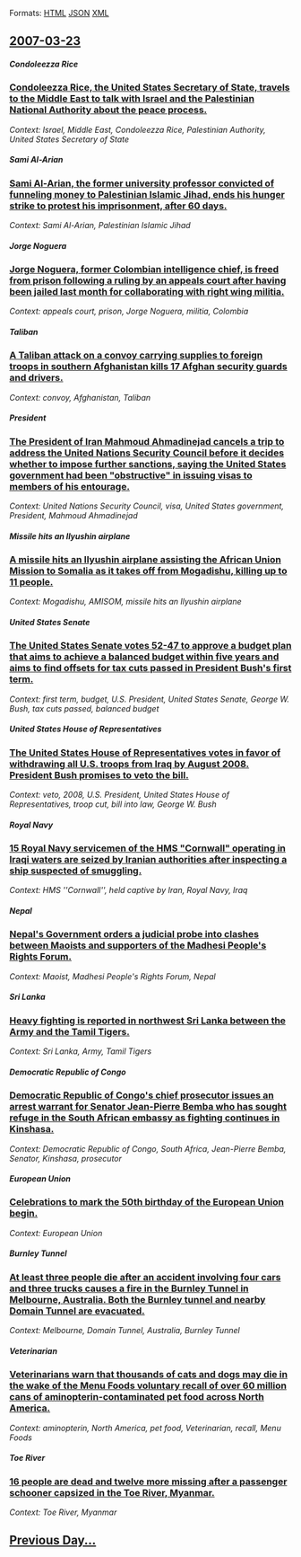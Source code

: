 
Formats: [HTML](2007/03/23/index.html)  [JSON](2007/03/23/index.json)  [XML](2007/03/23/index.xml)  

## [2007-03-23](/news/2007/03/23/index.md)

##### Condoleezza Rice
### [ Condoleezza Rice, the United States Secretary of State, travels to the Middle East to talk with Israel and the Palestinian National Authority about the peace process. ](/news/2007/03/23/condoleezza-rice-the-united-states-secretary-of-state-travels-to-the-middle-east-to-talk-with-israel-and-the-palestinian-national-authori.md)
_Context: Israel, Middle East, Condoleezza Rice, Palestinian Authority, United States Secretary of State_

##### Sami Al-Arian
### [ Sami Al-Arian, the former university professor convicted of funneling money to Palestinian Islamic Jihad, ends his hunger strike to protest his imprisonment, after 60 days. ](/news/2007/03/23/sami-al-arian-the-former-university-professor-convicted-of-funneling-money-to-palestinian-islamic-jihad-ends-his-hunger-strike-to-protest.md)
_Context: Sami Al-Arian, Palestinian Islamic Jihad_

##### Jorge Noguera
### [ Jorge Noguera, former Colombian intelligence chief, is freed from prison following a ruling by an appeals court after having been jailed last month for collaborating with right wing militia. ](/news/2007/03/23/jorge-noguera-former-colombian-intelligence-chief-is-freed-from-prison-following-a-ruling-by-an-appeals-court-after-having-been-jailed-la.md)
_Context: appeals court, prison, Jorge Noguera, militia, Colombia_

##### Taliban
### [ A Taliban attack on a convoy carrying supplies to foreign troops in southern Afghanistan kills 17 Afghan security guards and drivers. ](/news/2007/03/23/a-taliban-attack-on-a-convoy-carrying-supplies-to-foreign-troops-in-southern-afghanistan-kills-17-afghan-security-guards-and-drivers.md)
_Context: convoy, Afghanistan, Taliban_

##### President
### [ The President of Iran Mahmoud Ahmadinejad cancels a trip to address the United Nations Security Council before it decides whether to impose further sanctions, saying the United States government had been "obstructive" in issuing visas to members of his entourage. ](/news/2007/03/23/the-president-of-iran-mahmoud-ahmadinejad-cancels-a-trip-to-address-the-united-nations-security-council-before-it-decides-whether-to-impose.md)
_Context: United Nations Security Council, visa, United States government, President, Mahmoud Ahmadinejad_

##### Missile hits an Ilyushin airplane
### [ A missile hits an Ilyushin airplane assisting the African Union Mission to Somalia as it takes off from Mogadishu, killing up to 11 people. ](/news/2007/03/23/a-missile-hits-an-ilyushin-airplane-assisting-the-african-union-mission-to-somalia-as-it-takes-off-from-mogadishu-killing-up-to-11-people.md)
_Context: Mogadishu, AMISOM, missile hits an Ilyushin airplane_

##### United States Senate
### [ The United States Senate votes 52-47 to approve a budget plan that aims to achieve a balanced budget within five years and aims to find offsets for tax cuts passed in President Bush's first term. ](/news/2007/03/23/the-united-states-senate-votes-52-47-to-approve-a-budget-plan-that-aims-to-achieve-a-balanced-budget-within-five-years-and-aims-to-find-off.md)
_Context: first term, budget, U.S. President, United States Senate, George W. Bush, tax cuts passed, balanced budget_

##### United States House of Representatives
### [ The United States House of Representatives votes in favor of withdrawing all U.S. troops from Iraq by August 2008. President Bush promises to veto the bill. ](/news/2007/03/23/the-united-states-house-of-representatives-votes-in-favor-of-withdrawing-all-u-s-troops-from-iraq-by-august-2008-president-bush-promises.md)
_Context: veto, 2008, U.S. President, United States House of Representatives, troop cut, bill into law, George W. Bush_

##### Royal Navy
### [ 15 Royal Navy servicemen of the HMS "Cornwall" operating in Iraqi waters are seized by Iranian authorities after inspecting a ship suspected of smuggling. ](/news/2007/03/23/15-royal-navy-servicemen-of-the-hms-cornwall-operating-in-iraqi-waters-are-seized-by-iranian-authorities-after-inspecting-a-ship-suspecte.md)
_Context: HMS ''Cornwall'', held captive by Iran, Royal Navy, Iraq_

##### Nepal
### [ Nepal's Government orders a judicial probe into clashes between Maoists and supporters of the Madhesi People's Rights Forum. ](/news/2007/03/23/nepal-s-government-orders-a-judicial-probe-into-clashes-between-maoists-and-supporters-of-the-madhesi-people-s-rights-forum.md)
_Context: Maoist, Madhesi People's Rights Forum, Nepal_

##### Sri Lanka
### [ Heavy fighting is reported in northwest Sri Lanka between the Army and the Tamil Tigers. ](/news/2007/03/23/heavy-fighting-is-reported-in-northwest-sri-lanka-between-the-army-and-the-tamil-tigers.md)
_Context: Sri Lanka, Army, Tamil Tigers_

##### Democratic Republic of Congo
### [ Democratic Republic of Congo's chief prosecutor issues an arrest warrant for Senator Jean-Pierre Bemba who has sought refuge in the South African embassy as fighting continues in Kinshasa. ](/news/2007/03/23/democratic-republic-of-congo-s-chief-prosecutor-issues-an-arrest-warrant-for-senator-jean-pierre-bemba-who-has-sought-refuge-in-the-south-a.md)
_Context: Democratic Republic of Congo, South Africa, Jean-Pierre Bemba, Senator, Kinshasa, prosecutor_

##### European Union
### [ Celebrations to mark the 50th birthday of the European Union begin. ](/news/2007/03/23/celebrations-to-mark-the-50th-birthday-of-the-european-union-begin.md)
_Context: European Union_

##### Burnley Tunnel
### [ At least three people die after an accident involving four cars and three trucks causes a fire in the Burnley Tunnel in Melbourne, Australia. Both the Burnley tunnel and nearby Domain Tunnel are evacuated. ](/news/2007/03/23/at-least-three-people-die-after-an-accident-involving-four-cars-and-three-trucks-causes-a-fire-in-the-burnley-tunnel-in-melbourne-australi.md)
_Context: Melbourne, Domain Tunnel, Australia, Burnley Tunnel_

##### Veterinarian
### [ Veterinarians warn that thousands of cats and dogs may die in the wake of the Menu Foods voluntary recall of over 60 million cans of aminopterin-contaminated pet food across North America. ](/news/2007/03/23/veterinarians-warn-that-thousands-of-cats-and-dogs-may-die-in-the-wake-of-the-menu-foods-voluntary-recall-of-over-60-million-cans-of-aminop.md)
_Context: aminopterin, North America, pet food, Veterinarian, recall, Menu Foods_

##### Toe River
### [ 16 people are dead and twelve more missing after a passenger schooner capsized in the Toe River, Myanmar. ](/news/2007/03/23/16-people-are-dead-and-twelve-more-missing-after-a-passenger-schooner-capsized-in-the-toe-river-myanmar.md)
_Context: Toe River, Myanmar_

## [Previous Day...](/news/2007/03/22/index.md)

